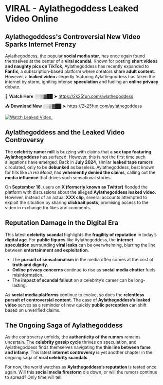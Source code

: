 # VIRAL - Aylathegoddess Leaked Video Online

## **Aylathegoddess's Controversial New Video Sparks Internet Frenzy**  

Aylathegoddess, the popular **social media star**, has once again found themselves at the center of a **viral scandal**. Known for posting **short videos and naughty pics on TikTok**, Aylathegoddess has recently expanded to **Fanfix**, a subscription-based platform where creators share **adult content**. However, a **leaked video** allegedly featuring Aylathegoddess has taken the internet by storm, igniting intense **speculation** and fueling an **online privacy** debate.  

🔴 **Watch Here** ░░▒▓██ ➤ https://2k25fun.com/aylathegoddess  

📥 **Download Now** ░░▒▓██ ➤ https://2k25fun.com/aylathegoddess  

[![Watch Leaked Video.](https://miro.medium.com/v2/resize:fit:828/format:webp/1*cilzJN44JGOrTw9NJCrNHA.gif "Watch Leaked Video")](https://2k25fun.com/aylathegoddess)

## **Aylathegoddess and the Leaked Video Controversy**  

The **celebrity rumor mill** is buzzing with claims that a **sex tape featuring Aylathegoddess** has surfaced. However, this is not the first time such allegations have emerged. Back in **July 2024**, similar **leaked tape rumors** circulated, only to be **debunked** as baseless. Aylathegoddess, best known for hits like *In Ha Mood*, has **vehemently denied the claims**, calling out the **media influence** that drives such sensational stories.  

On **September 16**, users on **X (formerly known as Twitter)** flooded the platform with discussions about the alleged **Aylathegoddess leaked video**. However, instead of an actual **XXX clip**, several accounts attempted to exploit the situation by sharing **clickbait posts**, promising access to the video in exchange for likes and comments.  

## **Reputation Damage in the Digital Era**  

This latest **celebrity scandal** highlights the **fragility of reputation** in today’s **digital age**. For **public figures** like Aylathegoddess, the **internet speculation** surrounding **viral leaks** can be overwhelming, blurring the line between **entertainment and exploitation**.  

- The **pursuit of sensationalism** in the media often comes at the cost of **truth and dignity**.  
- **Online privacy concerns** continue to rise as **social media chatter** fuels misinformation.  
- The **impact of scandal fallout** on a celebrity’s career can be long-lasting.  

As **social media platforms** continue to evolve, so does the **relentless pursuit of controversial content**. The case of **Aylathegoddess’s leaked video** serves as a reminder of how quickly **public perception** can shift based on unverified claims.  

## **The Ongoing Saga of Aylathegoddess**  

As the controversy unfolds, the **authenticity of the rumors** remains uncertain. The **celebrity gossip cycle** thrives on speculation, and Aylathegoddess finds themselves navigating the **thin line between fame and infamy**. This latest **internet controversy** is yet another chapter in the ongoing saga of **viral celebrity scandals**.  

For now, the world watches as **Aylathegoddess’s reputation** is tested once again. Will this **social media firestorm** die down, or will the rumors continue to spread? Only time will tell.